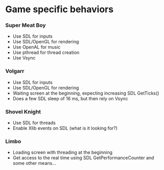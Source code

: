 # Game specific behaviors

### Super Meat Boy

- Use SDL for inputs
- Use SDL/OpenGL for rendering
- Use OpenAL for music
- Use pthread for thread creation
- Use Vsync

### Volgarr

- Use SDL for inputs
- Use SDL/OpenGL for rendering
- Waiting screen at the beginning, expecting increasing SDL GetTicks()
- Does a few SDL sleep of 16 ms, but then rely on Vsync

### Shovel Knight

- Use SDL for threads
- Enable Xlib events on SDL (what is it looking for?)

### Limbo

- Loading screen with threading at the beginning
- Get access to the real time using SDL GetPerformanceCounter and some other means...

